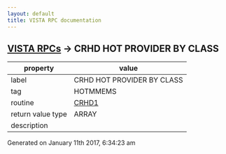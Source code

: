 ```yaml
---
layout: default
title: VISTA RPC documentation
---
```




## [VISTA RPCs](TableOfContent.md) &#8594; CRHD HOT PROVIDER BY CLASS 

 property | value 
--- | --- 
 label | CRHD HOT PROVIDER BY CLASS
 tag | HOTMMEMS
 routine | [CRHD1](http://code.osehra.org/dox/Routine_CRHD1_source.html)
 return value type | ARRAY
 description | 




Generated on January 11th 2017, 6:34:23 am